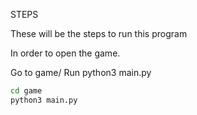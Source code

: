 STEPS

These will be the steps to run this program

In order to open the game.

Go to game/
Run python3 main.py

``` sh
cd game
python3 main.py
```

